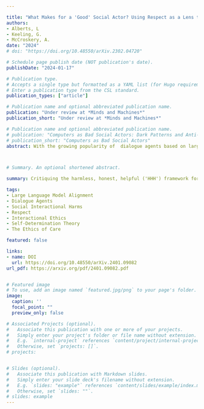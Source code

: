 ```yaml
---

title: "What Makes for a 'Good' Social Actor? Using Respect as a Lens to Evaluate Interactions with Language Agents"
authors: 
- Alberts, L
- Keeling, G.
- McCroskery, A.
date: "2024"
# doi: "https://doi.org/10.48550/arXiv.2302.04720"

# Schedule page publish date (NOT publication's date).
publishDate: "2024-01-17"

# Publication type.
# Accepts a single type but formatted as a YAML list (for Hugo requirements).
# Enter a publication type from the CSL standard.
publication_types: ["article"]

# Publication name and optional abbreviated publication name.
publication: "Under review at *Minds and Machines*"
publication_short: "Under review at *Minds and Machines*"

# Publication name and optional abbreviated publication name.
# publication: "Computers as Bad Social Actors: Dark Patterns and Anti-Patterns in Interfaces that Act Socially"
# publication_short: "Computers as Bad Social Actors"
abstract: With the growing popularity of  dialogue agents based on large language models (LLMs), urgent attention has been drawn to finding ways to ensure their behaviour is ethical and appropriate. These are largely interpreted in terms of the ‘HHH’ criteria for making outputs more helpful and honest, and avoiding harmful (biased, toxic, or inaccurate) statements. Whilst this semantic focus is useful from the perspective of viewing LLM agents as mere mediums for information, it fails to account for pragmatic factors that can make the same utterance seem more or less offensive or tactless in different social situations. We propose an approach to ethics that is more centred on relational and situational factors, exploring what it means for a system, as a social actor, to treat an individual respectfully in a (series of) interaction(s). Our work anticipates a set of largely unexplored risks at the level of situated interaction, and  offers practical suggestions to help LLM technologies behave as good social actors and treat people respectfully.



# Summary. An optional shortened abstract.

summary: Critiquing the harmless, honest, helpful ('HHH') framework for LLM alignment, we propose an interactional ethics that is more centred on pragmatic factors, exploring what it means for a system, as a social actor, to treat an individual respectfully in a (series of) interaction(s). Our work anticipates a set of largely unexplored risks at the level of situated interaction, and offers practical suggestions to help LLM technologies behave as good social actors and treat people respectfully. 

tags:
- Large Language Model Alignment 
- Dialogue Agents
- Social Interactional Harms
- Respect
- Interactional Ethics
- Self-Determination Theory
- The Ethics of Care

featured: false

links:
- name: DOI
  url: https://doi.org/10.48550/arXiv.2401.09082
url_pdf: https://arxiv.org/pdf/2401.09082.pdf


# Featured image
# To use, add an image named `featured.jpg/png` to your page's folder. 
image:
  caption: ''
  focal_point: ""
  preview_only: false

# Associated Projects (optional).
#   Associate this publication with one or more of your projects.
#   Simply enter your project's folder or file name without extension.
#   E.g. `internal-project` references `content/project/internal-project/index.md`.
#   Otherwise, set `projects: []`.
# projects:


# Slides (optional).
#   Associate this publication with Markdown slides.
#   Simply enter your slide deck's filename without extension.
#   E.g. `slides: "example"` references `content/slides/example/index.md`.
#   Otherwise, set `slides: ""`.
# slides: example
---
```



